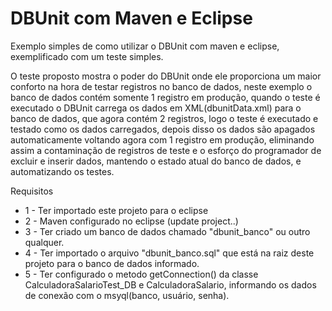 DBUnit com Maven e Eclipse
====================

Exemplo simples de como utilizar o DBUnit com maven e eclipse, exemplificado com um teste simples.

O teste proposto mostra o poder do DBUnit onde ele proporciona um maior conforto na hora de testar registros no banco de dados, neste exemplo o banco de dados contém somente 1 registro em produção, quando o teste é executado o DBUnit carrega os dados em XML(dbunitData.xml) para o banco de dados, que agora contém 2 registros, logo o teste é executado e testado como os dados carregados, depois disso os dados são apagados automaticamente voltando agora com 1 registro em produção, eliminando assim a contaminação de registros de teste e o esforço do programador de excluir e inserir dados, mantendo o estado atual do banco de dados, e automatizando os testes.

Requisitos

- 1 - Ter importado este projeto para o eclipse
- 2 - Maven configurado no eclipse (update project..)
- 3 - Ter criado um banco de dados chamado "dbunit_banco" ou outro qualquer.
- 4 - Ter importado o arquivo "dbunit_banco.sql" que está na raiz deste projeto para o banco de dados informado.
- 5 - Ter configurado o metodo getConnection() da classe CalculadoraSalarioTest_DB e CalculadoraSalario, informando os dados de conexão com o msyql(banco, usuário, senha).



